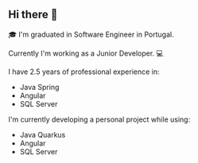 ## Hi there 👋

🎓 I'm graduated in Software Engineer in Portugal.

Currently I'm working as a Junior Developer. 💻

I have 2.5 years of professional experience in:
- Java Spring
- Angular
- SQL Server

I'm currently developing a personal project while using:
- Java Quarkus
- Angular
- SQL Server

<!--
**nunomeira8/nunomeira8** is a ✨ _special_ ✨ repository because its `README.md` (this file) appears on your GitHub profile.

Here are some ideas to get you started:

- 🔭 I’m currently working on ...
- 🌱 I’m currently learning ...
- 👯 I’m looking to collaborate on ...
- 🤔 I’m looking for help with ...
- 💬 Ask me about ...
- 📫 How to reach me: ...
- 😄 Pronouns: ...
- ⚡ Fun fact: ...
-->
